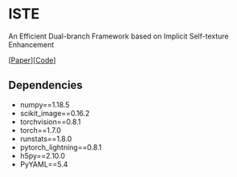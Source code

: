 # ISTE
An Efficient Dual-branch Framework based on Implicit Self-texture Enhancement

[[Paper](https://arxiv.org/pdf/2304.04238.pdf)][[Code](https://github.com/dmhdmhdmh/ISTE.git)]

## Dependencies
* numpy==1.18.5
* scikit_image==0.16.2
* torchvision==0.8.1
* torch==1.7.0
* runstats==1.8.0
* pytorch_lightning==0.8.1
* h5py==2.10.0
* PyYAML==5.4
